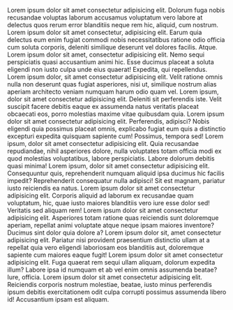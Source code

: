 Lorem ipsum dolor sit amet consectetur adipisicing elit. Dolorum fuga nobis recusandae voluptas laborum accusamus voluptatum vero labore at delectus quos rerum error blanditiis neque rem hic, aliquid, cum nostrum. Lorem ipsum dolor sit amet consectetur, adipisicing elit. Earum quia delectus eum enim fugiat commodi nobis necessitatibus ratione odio officia cum soluta corporis, deleniti similique deserunt vel dolores facilis. Atque. Lorem ipsum dolor sit amet, consectetur adipisicing elit. Nemo sequi perspiciatis quasi accusantium animi hic. Esse ducimus placeat a soluta eligendi non iusto culpa unde eius quaerat! Expedita, qui repellendus. Lorem ipsum dolor, sit amet consectetur adipisicing elit. Velit ratione omnis nulla non deserunt quas fugiat asperiores, nisi ut, similique nostrum alias aperiam architecto veniam numquam harum odio quam vel. Lorem ipsum, dolor sit amet consectetur adipisicing elit. Deleniti sit perferendis iste. Velit suscipit facere debitis eaque ex assumenda natus veritatis placeat obcaecati eos, porro molestias maxime vitae quibusdam quia. Lorem ipsum dolor sit amet consectetur adipisicing elit. Perferendis, adipisci? Nobis eligendi quia possimus placeat omnis, explicabo fugiat eum quis a distinctio excepturi expedita quisquam sapiente cum! Possimus, tempora sed! Lorem ipsum, dolor sit amet consectetur adipisicing elit. Quia recusandae repudiandae, nihil asperiores dolore, nulla voluptates totam officia modi ex quod molestias voluptatibus, labore perspiciatis. Labore dolorum debitis quasi minima! Lorem ipsum, dolor sit amet consectetur adipisicing elit. Consequuntur quis, reprehenderit numquam aliquid ipsa ducimus hic facilis impedit? Reprehenderit consequatur nulla adipisci! Sit est magnam, pariatur iusto reiciendis ea natus. Lorem ipsum dolor sit amet consectetur adipisicing elit. Corporis aliquid ad laborum ex recusandae quam voluptatum, hic, quae iusto maiores blanditiis vero iure esse dolor sed! Veritatis sed aliquam rem! Lorem ipsum dolor sit amet consectetur adipisicing elit. Asperiores totam ratione quas reiciendis sunt doloremque aperiam, repellat animi voluptate atque neque ipsam maiores inventore? Ducimus sint dolor quia dolore a? Lorem ipsum dolor sit, amet consectetur adipisicing elit. Pariatur nisi provident praesentium distinctio ullam at a repellat quia vero eligendi laboriosam eos blanditiis aut, doloremque sapiente cum maiores eaque fugit! Lorem ipsum dolor sit amet consectetur adipisicing elit. Fuga quaerat rem sequi ullam aliquam, dolorum expedita illum? Labore ipsa id numquam et ab vel enim omnis assumenda beatae? Iure, officia. Lorem ipsum dolor sit amet consectetur adipisicing elit. Reiciendis corporis nostrum molestiae, beatae, iusto minus perferendis ipsum debitis exercitationem odit culpa corrupti possimus assumenda libero id! Accusantium ipsam est aliquam.